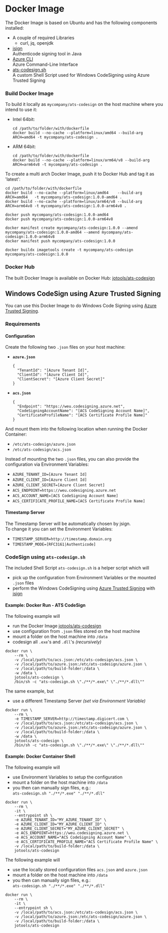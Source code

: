 # Docker Image

The Docker Image is based on Ubuntu and has the following components installed:
- A couple of required Libraries
  - curl, jq, openjdk
- [jsign](https://github.com/ebourg/jsign)  
  Authenticode signing tool in Java
- [Azure CLI](https://learn.microsoft.com/en-us/cli/azure/)  
  Azure Command-Line Interface
- [ats-codesign.sh](./ats-codesign.sh)  
  A custom Shell Script used for Windows CodeSigning using Azure Trusted Signing

### Build Docker Image

To build it locally as `mycompany/ats-codesign` on the host machine where you intend to use it:

- Intel 64bit:
  ```
  cd /path/to/folder/with/dockerfile
  docker build --no-cache --platform=linux/amd64 --build-arg ARCH=amd64 -t mycompany/ats-codesign .
  ```
- ARM 64bit:
  ```
  cd /path/to/folder/with/dockerfile
  docker build --no-cache --platform=linux/arm64/v8 --build-arg ARCH=arm64v8 -t mycompany/ats-codesign .
  ```


To create a multi arch Docker Image, push it to Docker Hub and tag it as 'latest':

```
cd /path/to/folder/with/dockerfile
docker build --no-cache --platform=linux/amd64    --build-arg ARCH=amd64   -t mycompany/ats-codesign:1.0.0-amd64 .
docker build --no-cache --platform=linux/arm64/v8 --build-arg ARCH=arm64v8 -t mycompany/ats-codesign:1.0.0-arm64v8 .

docker push mycompany/ats-codesign:1.0.0-amd64
docker push mycompany/ats-codesign:1.0.0-arm64v8

docker manifest create mycompany/ats-codesign:1.0.0 --amend mycompany/ats-codesign:1.0.0-amd64 --amend mycompany/ats-codesign:1.0.0-arm64v8
docker manifest push mycompany/ats-codesign:1.0.0

docker buildx imagetools create -t mycompany/ats-codesign mycompany/ats-codesign:1.0.0
```

### Docker Hub

The built Docker Image is available on Docker Hub: [jotools/ats-codesign](https://hub.docker.com/r/jotools/ats-codesign)

## Windows CodeSign using Azure Trusted Signing

You can use this Docker Image to do Windows Code Signing using [Azure Trusted Signing](https://azure.microsoft.com/en-us/products/trusted-signing).

### Requirements

#### Configuration

Create the following two `.json` files on your host machine:

- **`azure.json`**  
  ```
  {
    "TenantId": "[Azure Tenant Id]",
    "ClientId": "[Azure Client Id]",
    "ClientSecret": "[Azure Client Secret]"
  }
  ```
- **`acs.json`**  
  ```
  {
    "Endpoint": "https://weu.codesigning.azure.net",
    "CodeSigningAccountName": "[ACS CodeSigning Account Name]",
    "CertificateProfileName": "[ACS Certificate Profile Name]"
  }
  ```

And mount them into the following location when running the Docker Container:
- `/etc/ats-codesign/azure.json`
- `/etc/ats-codesign/acs.json`

Instead of mounting the two `.json` files, you can also provide the configuration via Environment Variables:
- `AZURE_TENANT_ID=[Azure Tenant Id]`
- `AZURE_CLIENT_ID=[Azure Client Id]`
- `AZURE_CLIENT_SECRET=[Azure Client Secret]`
- `ACS_ENDPOINT=https://weu.codesigning.azure.net`
- `ACS_ACCOUNT_NAME=[ACS CodeSigning Account Name]`
- `ACS_CERTIFICATE_PROFILE_NAME=[ACS Certificate Profile Name]`

#### Timestamp Server

The Timestamp Server will be automatically chosen by jsign.  
To change it you can set the Environment Variables:
- `TIMESTAMP_SERVER=http://timestamp.domain.org`
- `TIMESTAMP_MODE=[RFC3161|Authenticode]`

### CodeSign using `ats-codesign.sh`

The included Shell Script `ats-codesign.sh` is a helper script which will
- pick up the configuration from Environment Variables or the mounted `.json` files
- perform the Windows CodeSigning using [Azure Trusted Signing](https://azure.microsoft.com/en-us/products/trusted-signing) with [jsign](https://github.com/ebourg/jsign)

#### Example: Docker Run - ATS CodeSign

The following example will
- run the Docker Image [jotools/ats-codesign](https://hub.docker.com/r/jotools/ats-codesign)
- use configuration from `.json` files stored on the host machine
- mount a folder on the host machine into `/data`
- codesign all `.exe`'s and `.dll`'s *(recursively)*

```
docker run \
    --rm \
    -v /local/path/to/acs.json:/etc/ats-codesign/acs.json \
    -v /local/path/to/azure.json:/etc/ats-codesign/azure.json \
    -v /local/path/to/build-folder:/data \
    -w /data \
    jotools/ats-codesign \
    /bin/sh -c "ats-codesign.sh \"./**/*.exe\" \"./**/*.dll\""
```

The same example, but
- use a different Timestamp Server *(set via Environment Variable)*

```
docker run \
    --rm \
    -e TIMESTAMP_SERVER=http://timestamp.digicert.com \
    -v /local/path/to/acs.json:/etc/ats-codesign/acs.json \
    -v /local/path/to/azure.json:/etc/ats-codesign/azure.json \
    -v /local/path/to/build-folder:/data \
    -w /data \
    jotools/ats-codesign \
    /bin/sh -c "ats-codesign.sh \"./**/*.exe\" \"./**/*.dll\""
```

#### Example: Docker Container Shell

The following example will
- use Environment Variables to setup the configuration
- mount a folder on the host machine into `/data`
- you then can manually sign files, e.g.:  
  `ats-codesign.sh "./**/*.exe" "./**/*.dll"`

```
docker run \
    --rm \
    -it \
    --entrypoint sh \
    -e AZURE_TENANT_ID="MY_AZURE_TENANT_ID" \
    -e AZURE_CLIENT_ID="MY_AZURE_CLIENT_ID" \
    -e AZURE_CLIENT_SECRET="MY_AZURE_CLIENT_SECRET" \
    -e ACS_ENDPOINT=https://weu.codesigning.azure.net \
    -e ACS_ACCOUNT_NAME="ACS CodeSigning Account Name" \
    -e ACS_CERTIFICATE_PROFILE_NAME="ACS Certificate Profile Name" \
    -v /local/path/to/build-folder:/data \
    jotools/ats-codesign
```

The following example will
- use the locally stored configuration files `acs.json` and `azure.json`
- mount a folder on the host machine into `/data`
- you then can manually sign files, e.g.:  
  `ats-codesign.sh "./**/*.exe" "./**/*.dll"`

```
docker run \
    --rm \
    -it \
    --entrypoint sh \
    -v /local/path/to/acs.json:/etc/ats-codesign/acs.json \
    -v /local/path/to/azure.json:/etc/ats-codesign/azure.json \
    -v /local/path/to/build-folder:/data \
    jotools/ats-codesign
```
